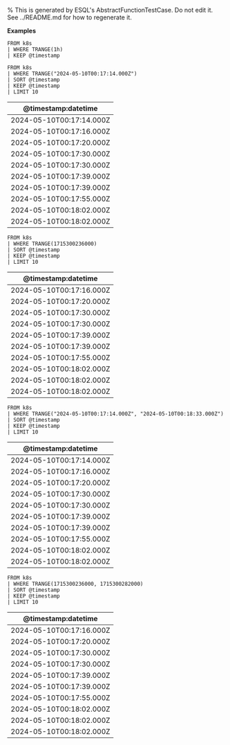 % This is generated by ESQL's AbstractFunctionTestCase. Do not edit it. See ../README.md for how to regenerate it.

**Examples**

```esql
FROM k8s
| WHERE TRANGE(1h)
| KEEP @timestamp
```

```esql
FROM k8s
| WHERE TRANGE("2024-05-10T00:17:14.000Z")
| SORT @timestamp
| KEEP @timestamp
| LIMIT 10
```

| @timestamp:datetime |
| --- |
| 2024-05-10T00:17:14.000Z |
| 2024-05-10T00:17:16.000Z |
| 2024-05-10T00:17:20.000Z |
| 2024-05-10T00:17:30.000Z |
| 2024-05-10T00:17:30.000Z |
| 2024-05-10T00:17:39.000Z |
| 2024-05-10T00:17:39.000Z |
| 2024-05-10T00:17:55.000Z |
| 2024-05-10T00:18:02.000Z |
| 2024-05-10T00:18:02.000Z |

```esql
FROM k8s
| WHERE TRANGE(1715300236000)
| SORT @timestamp
| KEEP @timestamp
| LIMIT 10
```

| @timestamp:datetime |
| --- |
| 2024-05-10T00:17:16.000Z |
| 2024-05-10T00:17:20.000Z |
| 2024-05-10T00:17:30.000Z |
| 2024-05-10T00:17:30.000Z |
| 2024-05-10T00:17:39.000Z |
| 2024-05-10T00:17:39.000Z |
| 2024-05-10T00:17:55.000Z |
| 2024-05-10T00:18:02.000Z |
| 2024-05-10T00:18:02.000Z |
| 2024-05-10T00:18:02.000Z |

```esql
FROM k8s
| WHERE TRANGE("2024-05-10T00:17:14.000Z", "2024-05-10T00:18:33.000Z")
| SORT @timestamp
| KEEP @timestamp
| LIMIT 10
```

| @timestamp:datetime |
| --- |
| 2024-05-10T00:17:14.000Z |
| 2024-05-10T00:17:16.000Z |
| 2024-05-10T00:17:20.000Z |
| 2024-05-10T00:17:30.000Z |
| 2024-05-10T00:17:30.000Z |
| 2024-05-10T00:17:39.000Z |
| 2024-05-10T00:17:39.000Z |
| 2024-05-10T00:17:55.000Z |
| 2024-05-10T00:18:02.000Z |
| 2024-05-10T00:18:02.000Z |

```esql
FROM k8s
| WHERE TRANGE(1715300236000, 1715300282000)
| SORT @timestamp
| KEEP @timestamp
| LIMIT 10
```

| @timestamp:datetime |
| --- |
| 2024-05-10T00:17:16.000Z |
| 2024-05-10T00:17:20.000Z |
| 2024-05-10T00:17:30.000Z |
| 2024-05-10T00:17:30.000Z |
| 2024-05-10T00:17:39.000Z |
| 2024-05-10T00:17:39.000Z |
| 2024-05-10T00:17:55.000Z |
| 2024-05-10T00:18:02.000Z |
| 2024-05-10T00:18:02.000Z |
| 2024-05-10T00:18:02.000Z |


